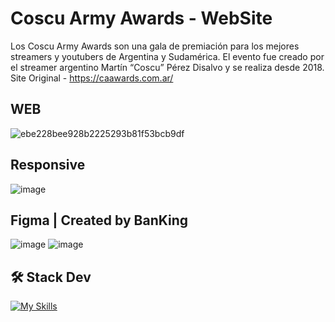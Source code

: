 # Coscu Army Awards - WebSite
Los Coscu Army Awards son una gala de premiación para los mejores streamers y youtubers de Argentina y Sudamérica. El evento fue creado por el streamer argentino Martín “Coscu” Pérez Disalvo y se realiza desde 2018.
Site Original - https://caawards.com.ar/

## WEB
![ebe228bee928b2225293b81f53bcb9df](https://github.com/user-attachments/assets/71e50900-a09d-4826-b527-1fda962d9c64)

## Responsive
![image](https://github.com/user-attachments/assets/e59efcf3-904b-4b58-b36d-383b4d7c3cb1)

## Figma | Created by BanKing
![image](https://github.com/user-attachments/assets/aab8ad69-f149-4a95-98cf-ddfdf7870459)
![image](https://github.com/user-attachments/assets/1e98fe58-6170-42c0-af29-9e051f0c3c97)

## 🛠️ Stack Dev
[![My Skills](https://skillicons.dev/icons?i=astro,tailwind,js,html,css)](https://skillicons.dev)
